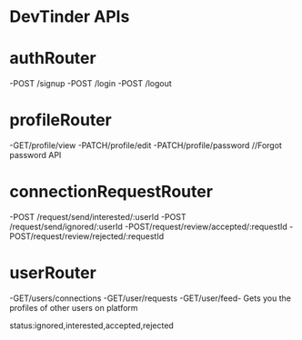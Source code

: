# DevTinder APIs

# authRouter
-POST /signup
-POST /login
-POST /logout

# profileRouter
-GET/profile/view
-PATCH/profile/edit
-PATCH/profile/password //Forgot password API

# connectionRequestRouter
-POST /request/send/interested/:userId
-POST /request/send/ignored/:userId
-POST/request/review/accepted/:requestId
-POST/request/review/rejected/:requestId

# userRouter
-GET/users/connections
-GET/user/requests
-GET/user/feed- Gets you the profiles of other users on platform


status:ignored,interested,accepted,rejected